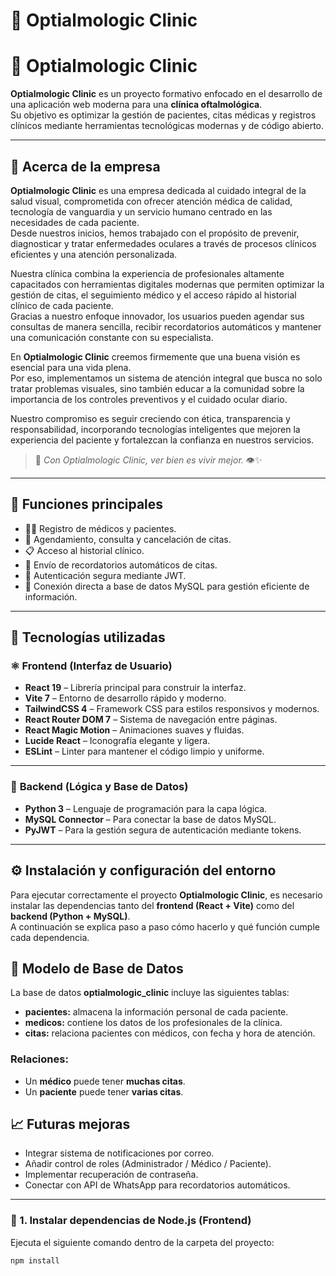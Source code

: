 # 🏥 Optialmologic Clinic

# 🏥 Optialmologic Clinic

**Optialmologic Clinic** es un proyecto formativo enfocado en el desarrollo de una aplicación web moderna para una **clínica oftalmológica**.  
Su objetivo es optimizar la gestión de pacientes, citas médicas y registros clínicos mediante herramientas tecnológicas modernas y de código abierto.

---

## 💼 Acerca de la empresa

**Optialmologic Clinic** es una empresa dedicada al cuidado integral de la salud visual, comprometida con ofrecer atención médica de calidad, tecnología de vanguardia y un servicio humano centrado en las necesidades de cada paciente.  
Desde nuestros inicios, hemos trabajado con el propósito de prevenir, diagnosticar y tratar enfermedades oculares a través de procesos clínicos eficientes y una atención personalizada.

Nuestra clínica combina la experiencia de profesionales altamente capacitados con herramientas digitales modernas que permiten optimizar la gestión de citas, el seguimiento médico y el acceso rápido al historial clínico de cada paciente.  
Gracias a nuestro enfoque innovador, los usuarios pueden agendar sus consultas de manera sencilla, recibir recordatorios automáticos y mantener una comunicación constante con su especialista.

En **Optialmologic Clinic** creemos firmemente que una buena visión es esencial para una vida plena.  
Por eso, implementamos un sistema de atención integral que busca no solo tratar problemas visuales, sino también educar a la comunidad sobre la importancia de los controles preventivos y el cuidado ocular diario.

Nuestro compromiso es seguir creciendo con ética, transparencia y responsabilidad, incorporando tecnologías inteligentes que mejoren la experiencia del paciente y fortalezcan la confianza en nuestros servicios.

> 💬 *Con Optialmologic Clinic, ver bien es vivir mejor.* 👁️✨

---

## 🧾 Funciones principales

- 👩‍⚕️ Registro de médicos y pacientes.  
- 📅 Agendamiento, consulta y cancelación de citas.  
- 📋 Acceso al historial clínico.  
- 🔔 Envío de recordatorios automáticos de citas.  
- 🔐 Autenticación segura mediante JWT.  
- 💾 Conexión directa a base de datos MySQL para gestión eficiente de información.  

---

## 🧠 Tecnologías utilizadas

### ⚛️ **Frontend (Interfaz de Usuario)**

- **React 19** – Librería principal para construir la interfaz.  
- **Vite 7** – Entorno de desarrollo rápido y moderno.  
- **TailwindCSS 4** – Framework CSS para estilos responsivos y modernos.  
- **React Router DOM 7** – Sistema de navegación entre páginas.  
- **React Magic Motion** – Animaciones suaves y fluidas.  
- **Lucide React** – Iconografía elegante y ligera.  
- **ESLint** – Linter para mantener el código limpio y uniforme.

---

### 🐍 **Backend (Lógica y Base de Datos)**

- **Python 3** – Lenguaje de programación para la capa lógica.  
- **MySQL Connector** – Para conectar la base de datos MySQL.  
- **PyJWT** – Para la gestión segura de autenticación mediante tokens.  

---

## ⚙️ Instalación y configuración del entorno

Para ejecutar correctamente el proyecto **Optialmologic Clinic**, es necesario instalar las dependencias tanto del **frontend (React + Vite)** como del **backend (Python + MySQL)**.  
A continuación se explica paso a paso cómo hacerlo y qué función cumple cada dependencia.

## 🧱 Modelo de Base de Datos

La base de datos **optialmologic_clinic** incluye las siguientes tablas:

- **pacientes:** almacena la información personal de cada paciente.  
- **medicos:** contiene los datos de los profesionales de la clínica.  
- **citas:** relaciona pacientes con médicos, con fecha y hora de atención.  

### Relaciones:
- Un **médico** puede tener **muchas citas**.
- Un **paciente** puede tener **varias citas**.


## 📈 Futuras mejoras

- Integrar sistema de notificaciones por correo.  
- Añadir control de roles (Administrador / Médico / Paciente).  
- Implementar recuperación de contraseña.  
- Conectar con API de WhatsApp para recordatorios automáticos.  
---

### 🧩 1. Instalar dependencias de Node.js (Frontend)

Ejecuta el siguiente comando dentro de la carpeta del proyecto:

```bash
npm install
